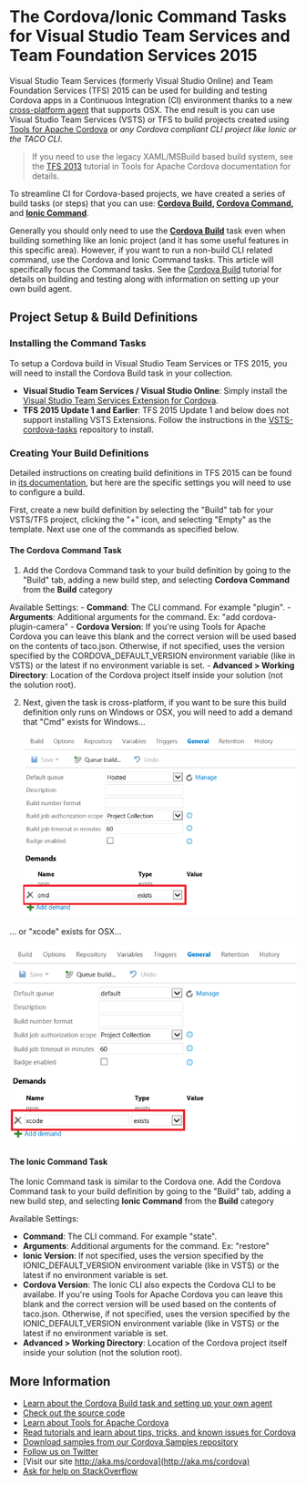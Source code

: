 <properties pageTitle="The Cordova/Ionic Command Tasks for Visual Studio Team Services or Team Foundation Services 2015"
  description="The Cordova/Ionic Command Tasks for Visual Studio Team Services or Team Foundation Services 2015"
  services=""
  documentationCenter=""
  authors="bursteg, clantz" />

# The Cordova/Ionic Command Tasks for Visual Studio Team Services and Team Foundation Services 2015
Visual Studio Team Services (formerly Visual Studio Online) and Team Foundation Services (TFS) 2015 can be used for building and testing Cordova apps in a Continuous Integration (CI) environment thanks to a new [cross-platform agent](http://go.microsoft.com/fwlink/?LinkID=533789) that supports OSX. The end result is you can use Visual Studio Team Services (VSTS) or TFS to build projects created using [Tools for Apache Cordova](http://go.microsoft.com/fwlink/?LinkID=536496) or *any Cordova compliant CLI project like Ionic or the TACO CLI*. 

> If you need to use the legacy XAML/MSBuild based build system, see the [TFS 2013](http://go.microsoft.com/fwlink/?LinkID=533770) tutorial in Tools for Apache Cordova documentation for details.

To streamline CI for Cordova-based projects, we have created a series of build tasks (or steps) that you can use: **[Cordova Build](http://go.microsoft.com/fwlink/?LinkID=691186), [Cordova Command](http://go.microsoft.com/fwlink/?LinkID=692058),** and **[Ionic Command](http://go.microsoft.com/fwlink/?LinkID=692057)**. 

Generally you should only need to use the **[Cordova Build](http://go.microsoft.com/fwlink/?LinkID=691186)** task even when building something like an Ionic project (and it has some useful features in this specific area). However, if you want to run a non-build CLI related command, use the Cordova and Ionic Command tasks. This article will specifically focus the Command tasks. See the [Cordova Build](http://go.microsoft.com/fwlink/?LinkID=691186) tutorial for details on building and testing along with information on setting up your own build agent.


## Project Setup & Build Definitions

### Installing the Command Tasks
To setup a Cordova build in Visual Studio Team Services or TFS 2015, you will need to install the Cordova Build task in your collection.

- **Visual Studio Team Services / Visual Studio Online**: Simply install the [Visual Studio Team Services Extension for Cordova](http://go.microsoft.com/fwlink/?LinkID=691835). 
- **TFS 2015 Update 1 and Earlier**: TFS 2015 Update 1 and below does not support installing VSTS Extensions. Follow the instructions in the [VSTS-cordova-tasks](http://go.microsoft.com/fwlink/?LinkID=691187) repository to install.

### Creating Your Build Definitions
Detailed instructions on creating build definitions in TFS 2015 can be found in [its documentation](http://go.microsoft.com/fwlink/?LinkID=533772), but here are the specific settings you will need to use to configure a build. 

First, create a new build definition by selecting the "Build" tab for your VSTS/TFS project, clicking the "+" icon, and selecting "Empty" as the template. Next use one of the commands as specified below.

#### The Cordova Command Task
1. Add the Cordova Command task to your build definition by going to the "Build" tab, adding a new build step, and selecting **Cordova Command** from the **Build** category

  Available Settings:
    - **Command**: The CLI command.  For example "plugin".
    - **Arguments**: Additional arguments for the command.  Ex: "add cordova-plugin-camera"
    - **Cordova Version**: If you're using Tools for Apache Cordova you can leave this blank and the correct version will be used based on the contents of taco.json. Otherwise, if not specified, uses the version specified by the CORDOVA_DEFAULT_VERSION environment variable (like in VSTS) or the latest if no environment variable is set.
    - **Advanced &gt; Working Directory**: Location of the Cordova project itself inside your solution (not the solution root).

2.  Next, given the task is cross-platform, if you want to be sure this build definition only runs on Windows or OSX, you will need to add a demand that "Cmd" exists for Windows...

	![Windows Build Definition - Demand](media/cordova-command/cordova-command-1.png)

  ... or "xcode" exists for OSX...  
  
  ![OSX Build Definition - Demand](media/cordova-command/cordova-command-2.png)

#### The Ionic Command Task
The Ionic Command task is similar to the Cordova one. Add the Cordova Command task to your build definition by going to the "Build" tab, adding a new build step, and selecting **Ionic Command** from the **Build** category

Available Settings:
  - **Command**: The CLI command.  For example "state".
  - **Arguments**: Additional arguments for the command.  Ex: "restore"
  - **Ionic Version**: If not specified, uses the version specified by the IONIC_DEFAULT_VERSION environment variable (like in VSTS) or the latest if no environment variable is set.
  - **Cordova Version**: The Ionic CLI also expects the Cordova CLI to be availabe.  If you're using Tools for Apache Cordova you can leave this blank and the correct version will be used based on the contents of taco.json. Otherwise, if not specified, uses the version specified by the IONIC_DEFAULT_VERSION environment variable (like in VSTS) or the latest if no environment variable is set.
  - **Advanced &gt; Working Directory**: Location of the Cordova project itself inside your solution (not the solution root).

## More Information
* [Learn about the Cordova Build task and setting up your own agent](http://go.microsoft.com/fwlink/?LinkID=691186)
* [Check out the source code](http://go.microsoft.com/fwlink/?LinkID=691187)
* [Learn about Tools for Apache Cordova](http://go.microsoft.com/fwlink/?LinkID=618473)
* [Read tutorials and learn about tips, tricks, and known issues for Cordova](http://go.microsoft.com/fwlink/?LinkID=618471)
* [Download samples from our Cordova Samples repository](http://github.com/Microsoft/cordova-samples)
* [Follow us on Twitter](https://twitter.com/VSCordovaTools)
* [Visit our site http://aka.ms/cordova](http://aka.ms/cordova)
* [Ask for help on StackOverflow](http://stackoverflow.com/questions/tagged/visual-studio-cordova)
